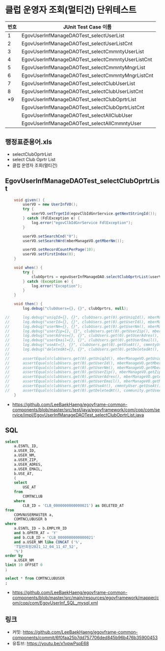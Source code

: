 # 클럽 운영자 조회(멀티건) 단위테스트

|번호|JUnit Test Case 이름|
|-|-|
|1|EgovUserInfManageDAOTest_selectUserList|
|2|EgovUserInfManageDAOTest_selectUserListCnt|
|3|EgovUserInfManageDAOTest_selectCmmntyUserList|
|4|EgovUserInfManageDAOTest_selectCmmntyUserListCnt|
|5|EgovUserInfManageDAOTest_selectCmmntyMngrList|
|6|EgovUserInfManageDAOTest_selectCmmntyMngrListCnt|
|7|EgovUserInfManageDAOTest_selectClubUserList|
|8|EgovUserInfManageDAOTest_selectClubUserListCnt|
|*9|EgovUserInfManageDAOTest_selectClubOprtrList|
||EgovUserInfManageDAOTest_selectClubOprtrListCnt|
||EgovUserInfManageDAOTest_selectAllClubUser|
||EgovUserInfManageDAOTest_selectAllCmmntyUser|

## 행정표준용어.xls

- selectClubOprtrList
- select Club Oprtr List
- 클럽 운영자 조회(멀티건)

## EgovUserInfManageDAOTest_selectClubOprtrList

```java
	void given() {
		userVO = new UserInfVO();
		try {
			userVO.setTrgetId(egovClbIdGnrService.getNextStringId());
		} catch (FdlException e) {
			log.error("egovClbIdGnrService FdlException");
		}

		userVO.setSearchCnd("0");
		userVO.setSearchWrd(mberManageVO.getMberNm());

		userVO.setRecordCountPerPage(10);
		userVO.setFirstIndex(0);
	}

	void when() {
		try {
			clubOprtrs = egovUserInfManageDAO.selectClubOprtrList(userVO);
		} catch (Exception e) {
			log.error("Exception");
		}
	}

	void then() {
		log.debug("clubUsers={}, {}", clubOprtrs, null);

//		log.debug("uniqId={}, {}", clubUsers.get(0).getUniqId(), mberManageVO.getUniqId());
//		log.debug("userId={}, {}", clubUsers.get(0).getUserId(), mberManageVO.getMberId());
//		log.debug("userNm={}, {}", clubUsers.get(0).getUserNm(), mberManageVO.getMberNm());
//		log.debug("userZip={}, {}", clubUsers.get(0).getUserZip(), mberManageVO.getZip());
//		log.debug("userAdres={}, {}", clubUsers.get(0).getUserAdres(), mberManageVO.getAdres());
//		log.debug("userEmail={}, {}", clubUsers.get(0).getUserEmail(), mberManageVO.getMberEmailAdres());
//		log.debug("useAt={}, {}", clubUsers.get(0).getUseAt(), cmmntyUser.getUseAt());
//		log.debug("deletedAt={}, {}", clubUsers.get(0).getDeletedAt(), community.getUseAt());
//
//		assertEquals(clubUsers.get(0).getUniqId(), mberManageVO.getUniqId());
//		assertEquals(clubUsers.get(0).getUserId(), mberManageVO.getMberId());
//		assertEquals(clubUsers.get(0).getUserNm(), mberManageVO.getMberNm());
//		assertEquals(clubUsers.get(0).getUserZip(), mberManageVO.getZip());
//		assertEquals(clubUsers.get(0).getUserAdres(), mberManageVO.getAdres());
//		assertEquals(clubUsers.get(0).getUserEmail(), mberManageVO.getMberEmailAdres());
//		assertEquals(clubUsers.get(0).getUseAt(), cmmntyUser.getUseAt());
//		assertEquals(clubUsers.get(0).getDeletedAt(), community.getUseAt());
	}
```

- https://github.com/LeeBaekHaeng/egovframe-common-components/blob/master/src/test/java/egovframework/com/cop/com/service/impl/EgovUserInfManageDAOTest_selectClubOprtrList.java

## SQL

```sql
select
    a.ESNTL_ID,
    a.USER_ID,
    a.USER_NM,
    a.USER_ZIP,
    a.USER_ADRES,
    a.USER_EMAIL,
    b.USE_AT,
    (
    select
        USE_AT
    from
        COMTNCLUB
    where
        CLB_ID = 'CLB_0000000000000021') as DELETED_AT
from
    COMVNUSERMASTER a,
    COMTNCLUBUSER b
where
    a.ESNTL_ID = b.EMPLYR_ID
    and b.OPRTR_AT = 'Y'
    and b.CLB_ID = 'CLB_0000000000000021'
    and a.USER_NM like CONCAT ('%',
    'T일반회원2021_12_04_11_47_52',
    '%')
order by
    a.USER_NM
limit 10 OFFSET 0
;

select * from COMTNCLUBUSER
;
```

- https://github.com/LeeBaekHaeng/egovframe-common-components/blob/master/src/main/resources/egovframework/mapper/com/cop/com/EgovUserInf_SQL_mysql.xml

## 링크

- 커밋: https://github.com/LeeBaekHaeng/egovframe-common-components/commit/6f0faa25b7dd757706ded845b96b476b35900453
- 유튜브: https://youtu.be/x1vpwPspE68
